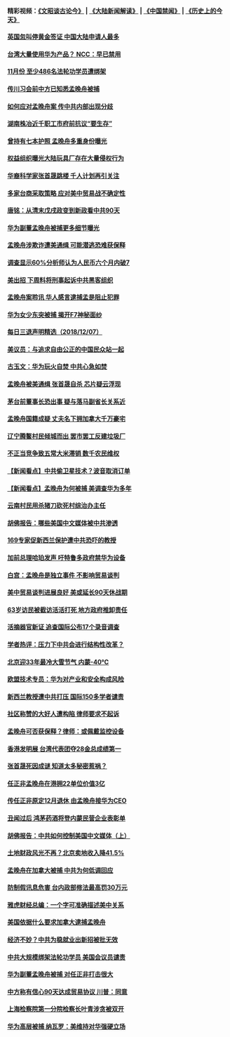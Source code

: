 #### 精彩视频：[《文昭谈古论今》](https://github.com/gfw-breaker/wenzhao/blob/master/README.md?t=12081231) | [《大陆新闻解读》](https://github.com/gfw-breaker/ntdtv-comedy/blob/master/README.md?t=12081231) | [《中国禁闻》](https://github.com/gfw-breaker/ntdtv-news/blob/master/README.md?t=12081231) | [《历史上的今天》](https://github.com/gfw-breaker/today-in-history/blob/master/README.md?t=12081231) 

#### [英国忽叫停黄金签证 中国大陆申请人最多](../pages/nsc413/n10898953.md?t=12081231) 


#### [台湾大量使用华为产品？ NCC：早已禁用](../pages/nsc413/n10898855.md?t=12081231) 

#### [11月份 至少486名法轮功学员遭绑架](../pages/nsc413/n10897103.md?t=12081231) 

#### [传川习会前中方已知悉孟晚舟被捕](../pages/nsc413/n10898802.md?t=12081231) 

#### [如何应对孟晚舟案 传中共内部出现分歧](../pages/nsc413/n10898719.md?t=12081231) 

#### [湖南株冶近千职工市府前抗议“要生存”](../pages/nsc413/n10898415.md?t=12081231) 

#### [曾持有七本护照 孟晚舟多重身份曝光](../pages/nsc413/n10898709.md?t=12081231) 

#### [权益组织曝光大陆玩具厂存在大量侵权行为](../pages/nsc413/n10898535.md?t=12081231) 

#### [华裔科学家张首晟跳楼 千人计划再引关注](../pages/nsc413/n10898446.md?t=12081231) 

#### [多家台商采取策略 应对美中贸易战不确定性](../pages/nsc413/n10898584.md?t=12081231) 

#### [唐铭：从清末戊戌政变到新政看中共90天](../pages/nsc413/n10898616.md?t=12081231) 

#### [华为副董孟晚舟被捕更多细节曝光](../pages/nsc413/n10898545.md?t=12081231) 

#### [孟晚舟涉欺诈遭美通缉 可能潜逃恐难获保释](../pages/nsc413/n10898102.md?t=12081231) 

#### [调查显示60%分析师认为人民币六个月内破7](../pages/nsc413/n10898346.md?t=12081231) 

#### [美出招  下周料将刑事起诉中共黑客组织](../pages/nsc413/n10898123.md?t=12081231) 

#### [孟晚舟案聆讯 华人感言逮捕孟是阻止犯罪](../pages/nsc413/n10898411.md?t=12081231) 

#### [华为女少东突被捕 揭开F7神秘面纱](../pages/nsc413/n10898388.md?t=12081231) 

#### [每日三退声明精选（2018/12/07）](../pages/nsc413/n10898372.md?t=12081231) 

#### [美议员：与追求自由公正的中国民众站一起](../pages/nsc413/n10897863.md?t=12081231) 

#### [古玉文：华为玩火自焚 中共心急如焚](../pages/nsc413/n10898321.md?t=12081231) 

#### [孟晚舟被美通缉 张首晟自杀 芯片疑云浮现](../pages/nsc413/n10897701.md?t=12081231) 

#### [茅台前董事长恐出事 疑与落马副省长关系近](../pages/nsc413/n10898145.md?t=12081231) 

#### [孟晚舟国籍成疑 丈夫名下拥加拿大千万豪宅](../pages/nsc413/n10898165.md?t=12081231) 

#### [辽宁腾鳌村民倾城而出 罢市罢工反建垃圾厂](../pages/nsc413/n10898128.md?t=12081231) 

#### [不正当竞争致五常大米滞销 数千农民维权](../pages/nsc413/n10897548.md?t=12081231) 

#### [【新闻看点】中共偷卫星技术？波音取消订单](../pages/nsc413/n10897878.md?t=12081231) 

#### [【新闻看点】孟晚舟为何被捕 美调查华为多年](../pages/nsc413/n10897596.md?t=12081231) 

#### [云南村民用杀猪刀砍死村综治办主任](../pages/nsc413/n10898094.md?t=12081231) 

#### [胡佛报告：哪些美国中文媒体被中共渗透](../pages/nsc413/n10896480.md?t=12081231) 

#### [169专家促新西兰保护遭中共恐吓的教授](../pages/nsc413/n10898007.md?t=12081231) 

#### [加前总理哈珀发声 吁特鲁多政府禁华为设备](../pages/nsc413/n10898039.md?t=12081231) 

#### [白宫：孟晚舟是独立事件 不影响贸易谈判](../pages/nsc413/n10897915.md?t=12081231) 

#### [美中贸易谈判进展良好 美或延长90天休战期](../pages/nsc413/n10897855.md?t=12081231) 

#### [63岁访民被截访活活打死 地方政府推卸责任](../pages/nsc413/n10897603.md?t=12081231) 

#### [活摘器官新证 追查国际公布17个录音调查](../pages/nsc413/n10897744.md?t=12081231) 

#### [学者热评：压力下中共会进行结构性改革？](../pages/nsc413/n10897703.md?t=12081231) 

#### [北京迎33年最冷大雪节气 内蒙-40℃](../pages/nsc413/n10897591.md?t=12081231) 

#### [欧盟技术专员：华为对产业和安全构成风险](../pages/nsc413/n10897566.md?t=12081231) 

#### [新西兰教授遭中共打压 国际150多学者谴责](../pages/nsc413/n10897483.md?t=12081231) 

#### [社区称赞的大好人遭构陷 律师要求不起诉](../pages/nsc413/n10895255.md?t=12081231) 

#### [孟晚舟可否获保释？律师：或佩戴监控设备](../pages/nsc413/n10897512.md?t=12081231) 

#### [香港发明展 台湾代表团夺28金总成绩第一](../pages/nsc413/n10897441.md?t=12081231) 


#### [张首晟死因成谜 知道太多秘密惹祸？](../pages/nsc413/n10896737.md?t=12081231) 

#### [任正非孟晚舟在港拥22单位价值3亿](../pages/nsc413/n10897108.md?t=12081231) 

#### [传任正非原定12月退休 由孟晚舟接华为CEO](../pages/nsc413/n10896983.md?t=12081231) 

#### [丑闻过后 鸿茅药酒将登内蒙民营企业表彰单](../pages/nsc413/n10896801.md?t=12081231) 

#### [胡佛报告：中共如何控制美国中文媒体（上）](../pages/nsc413/n10896358.md?t=12081231) 

#### [土地财政风光不再？北京卖地收入降41.5%](../pages/nsc413/n10896306.md?t=12081231) 

#### [孟晚舟在加拿大被捕 中共为何低调回应](../pages/nsc413/n10896920.md?t=12081231) 

#### [防制假讯息危害 台内政部修法最高罚30万元](../pages/nsc413/n10896093.md?t=12081231) 

#### [雅虎财经总编：一个字可准确描述美中关系](../pages/nsc413/n10896917.md?t=12081231) 

#### [美国依据什么要求加拿大逮捕孟晚舟](../pages/nsc413/n10896496.md?t=12081231) 

#### [经济不妙？中共为稳就业出新招被批无效](../pages/nsc413/n10895979.md?t=12081231) 

#### [中共大规模绑架法轮功学员 美国会议员谴责](../pages/nsc413/n10895797.md?t=12081231) 

#### [华为副董孟晚舟被捕 对任正非打击很大](../pages/nsc413/n10896624.md?t=12081231) 

#### [中方称有信心90天达成贸易协议 川普：同意](../pages/nsc413/n10896579.md?t=12081231) 

#### [上海检察院第一分院检察长叶青涉贪被双开](../pages/nsc413/n10896313.md?t=12081231) 

#### [华为高层被捕 纳瓦罗：美维持对华强硬立场](../pages/nsc413/n10896049.md?t=12081231) 

